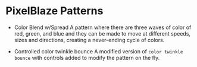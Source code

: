 # PixelBlaze Patterns

- Color Blend w/Spread
	A pattern where there are three waves of color of red, green, and blue and they can be made to move at different speeds, sizes and directions, creating a never-ending cycle of colors.

- Controlled color twinkle bounce
	A modified version of `color twinkle bounce` with controls added to modify the pattern on the fly.

